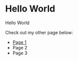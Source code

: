 # Hello World
Hello World


Check out my other page below:

- [Page 1](testpage.md)
- Page 2
- Page 3
